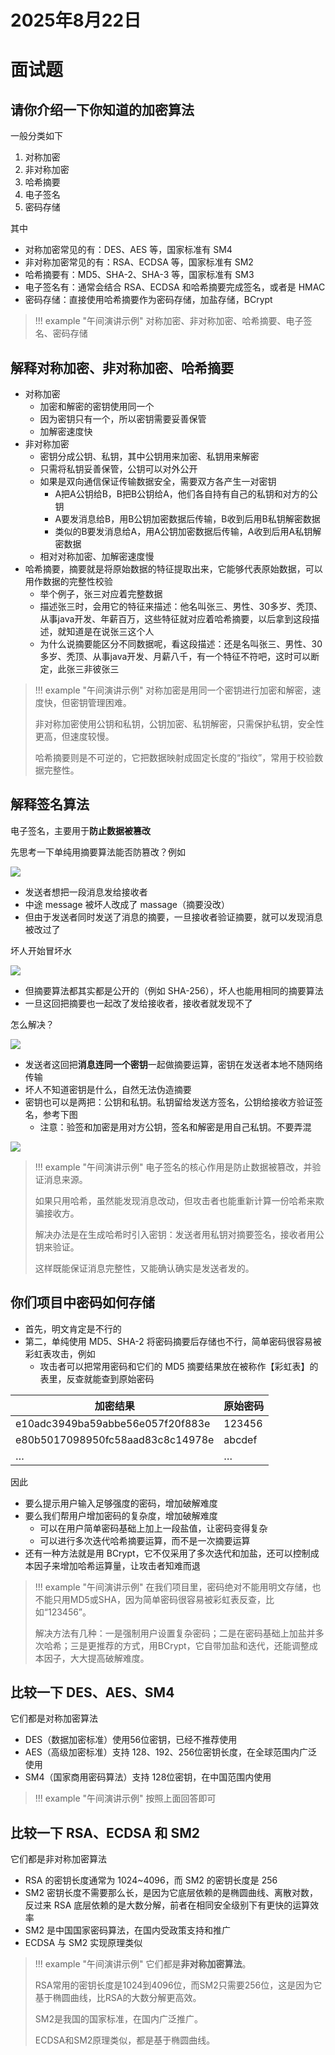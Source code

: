 # 2025年8月22日

# 面试题

## 请你介绍一下你知道的加密算法

一般分类如下

1. 对称加密
2. 非对称加密
3. 哈希摘要
4. 电子签名
5. 密码存储

其中

- 对称加密常见的有：DES、AES 等，国家标准有 SM4
- 非对称加密常见的有：RSA、ECDSA 等，国家标准有 SM2
- 哈希摘要有：MD5、SHA-2、SHA-3 等，国家标准有 SM3
- 电子签名有：通常会结合 RSA、ECDSA 和哈希摘要完成签名，或者是 HMAC
- 密码存储：直接使用哈希摘要作为密码存储，加盐存储，BCrypt

> !!! example "午间演讲示例"
> 对称加密、非对称加密、哈希摘要、电子签名、密码存储

## 解释对称加密、非对称加密、哈希摘要

- 对称加密
  - 加密和解密的密钥使用同一个
  - 因为密钥只有一个，所以密钥需要妥善保管
  - 加解密速度快
- 非对称加密
  - 密钥分成公钥、私钥，其中公钥用来加密、私钥用来解密
  - 只需将私钥妥善保管，公钥可以对外公开
  - 如果是双向通信保证传输数据安全，需要双方各产生一对密钥
    - A把A公钥给B，B把B公钥给A，他们各自持有自己的私钥和对方的公钥
    - A要发消息给B，用B公钥加密数据后传输，B收到后用B私钥解密数据
    - 类似的B要发消息给A，用A公钥加密数据后传输，A收到后用A私钥解密数据
  - 相对对称加密、加解密速度慢
- 哈希摘要，摘要就是将原始数据的特征提取出来，它能够代表原始数据，可以用作数据的完整性校验
  - 举个例子，张三对应着完整数据
  - 描述张三时，会用它的特征来描述：他名叫张三、男性、30多岁、秃顶、从事java开发、年薪百万，这些特征就对应着哈希摘要，以后拿到这段描述，就知道是在说张三这个人
  - 为什么说摘要能区分不同数据呢，看这段描述：还是名叫张三、男性、30多岁、秃顶、从事java开发、月薪八千，有一个特征不符吧，这时可以断定，此张三非彼张三

> !!! example "午间演讲示例"
> 对称加密是用同一个密钥进行加密和解密，速度快，但密钥管理困难。
>
> 非对称加密使用公钥和私钥，公钥加密、私钥解密，只需保护私钥，安全性更高，但速度较慢。
>
> 哈希摘要则是不可逆的，它把数据映射成固定长度的“指纹”，常用于校验数据完整性。

## 解释签名算法

电子签名，主要用于**防止数据被篡改**

先思考一下单纯用摘要算法能否防篡改？例如

![](https://raw.githubusercontent.com/12age/blog-img/main/network-asset-yk6baz03t0n000d7w33h3xnafb1tuyj2DIYvAdFwBdezDGxvAdazDY-20250820214022-nqtc3io.png)

- 发送者想把一段消息发给接收者
- 中途 message 被坏人改成了 massage（摘要没改）
- 但由于发送者同时发送了消息的摘要，一旦接收者验证摘要，就可以发现消息被改过了

坏人开始冒坏水

![](https://raw.githubusercontent.com/12age/blog-img/main/network-asset-yk6baz03t0l000d7w33fihhn4f6l4vizDIYvAdFwBdezDGxvAdazDY-20250820214022-n00och2.png)

- 但摘要算法都其实都是公开的（例如 SHA-256），坏人也能用相同的摘要算法
- 一旦这回把摘要也一起改了发给接收者，接收者就发现不了

怎么解决？

![](https://raw.githubusercontent.com/12age/blog-img/main/network-asset-yk6baz03t0n000d7w33h3xnd6y1tywt9DIYvAdFwBdezDGxvAdazDY-20250820214022-l6oqvu7.png)

- 发送者这回把**消息连同一个密钥**一起做摘要运算，密钥在发送者本地不随网络传输
- 坏人不知道密钥是什么，自然无法伪造摘要
- 密钥也可以是两把：公钥和私钥。私钥留给发送方签名，公钥给接收方验证签名，参考下图
  - 注意：验签和加密是用对方公钥，签名和解密是用自己私钥。不要弄混

![](https://raw.githubusercontent.com/12age/blog-img/main/network-asset-yk6baz03t0l000d7w33fihhqv26l8xvbDIYvAdFwBdezDGxvAdazDY-20250820214022-c6o8xtp.png)

> !!! example "午间演讲示例"
> 电子签名的核心作用是防止数据被篡改，并验证消息来源。
>
> 如果只用哈希，虽然能发现消息改动，但攻击者也能重新计算一份哈希来欺骗接收方。
>
> 解决办法是在生成哈希时引入密钥：发送者用私钥对摘要签名，接收者用公钥来验证。
>
> 这样既能保证消息完整性，又能确认确实是发送者发的。

## 你们项目中密码如何存储

- 首先，明文肯定是不行的
- 第二，单纯使用 MD5、SHA-2 将密码摘要后存储也不行，简单密码很容易被彩虹表攻击，例如
  - 攻击者可以把常用密码和它们的 MD5 摘要结果放在被称作【彩虹表】的表里，反查就能查到原始密码

|加密结果|原始密码|
| --------------------------------| --------|
|e10adc3949ba59abbe56e057f20f883e|123456|
|e80b5017098950fc58aad83c8c14978e|abcdef|
|…|…|

因此

- 要么提示用户输入足够强度的密码，增加破解难度
- 要么我们帮用户增加密码的复杂度，增加破解难度
  - 可以在用户简单密码基础上加上一段盐值，让密码变得复杂
  - 可以进行多次迭代哈希摘要运算，而不是一次摘要运算
- 还有一种方法就是用 BCrypt，它不仅采用了多次迭代和加盐，还可以控制成本因子来增加哈希运算量，让攻击者知难而退

> !!! example "午间演讲示例"
> 在我们项目里，密码绝对不能用明文存储，也不能只用MD5或SHA，因为简单密码很容易被彩虹表反查，比如“123456”。
>
> 解决方法有几种：一是强制用户设置复杂密码；二是在密码基础上加盐并多次哈希；三是更推荐的方式，用BCrypt，它自带加盐和迭代，还能调整成本因子，大大提高破解难度。

## 比较一下 DES、AES、SM4

它们都是对称加密算法

- DES（数据加密标准）使用56位密钥，已经不推荐使用
- AES（高级加密标准）支持 128、192、256位密钥长度，在全球范围内广泛使用
- SM4（国家商用密码算法）支持 128位密钥，在中国范围内使用

> !!! example "午间演讲示例"
> 按照上面回答即可

## 比较一下 RSA、ECDSA 和 SM2

它们都是非对称加密算法

- RSA 的密钥长度通常为 1024~4096，而 SM2 的密钥长度是 256
- SM2 密钥长度不需要那么长，是因为它底层依赖的是椭圆曲线、离散对数，反过来 RSA 底层依赖的是大数分解，前者在相同安全级别下有更快的运算效率
- SM2 是中国国家密码算法，在国内受政策支持和推广
- ECDSA 与 SM2 实现原理类似

> !!! example "午间演讲示例"
> 它们都是**非对称加密算法**。
>
> RSA常用的密钥长度是1024到4096位，而SM2只需要256位，这是因为它基于椭圆曲线，比RSA的大数分解更高效。
>
> SM2是我国的国家标准，在国内广泛推广。
>
> ECDSA和SM2原理类似，都是基于椭圆曲线。
